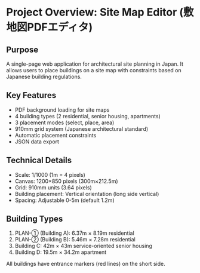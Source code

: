 # Project Overview: Site Map Editor (敷地図PDFエディタ)

## Purpose
A single-page web application for architectural site planning in Japan. It allows users to place buildings on a site map with constraints based on Japanese building regulations.

## Key Features
- PDF background loading for site maps
- 4 building types (2 residential, senior housing, apartments)
- 3 placement modes (select, place, area)
- 910mm grid system (Japanese architectural standard)
- Automatic placement constraints
- JSON data export

## Technical Details
- Scale: 1/1000 (1m = 4 pixels)
- Canvas: 1200×850 pixels (300m×212.5m)
- Grid: 910mm units (3.64 pixels)
- Building placement: Vertical orientation (long side vertical)
- Spacing: Adjustable 0-5m (default 1.2m)

## Building Types
1. PLAN-① (Building A): 6.37m × 8.19m residential
2. PLAN-② (Building B): 5.46m × 7.28m residential  
3. Building C: 42m × 43m service-oriented senior housing
4. Building D: 19.5m × 34.2m apartment

All buildings have entrance markers (red lines) on the short side.